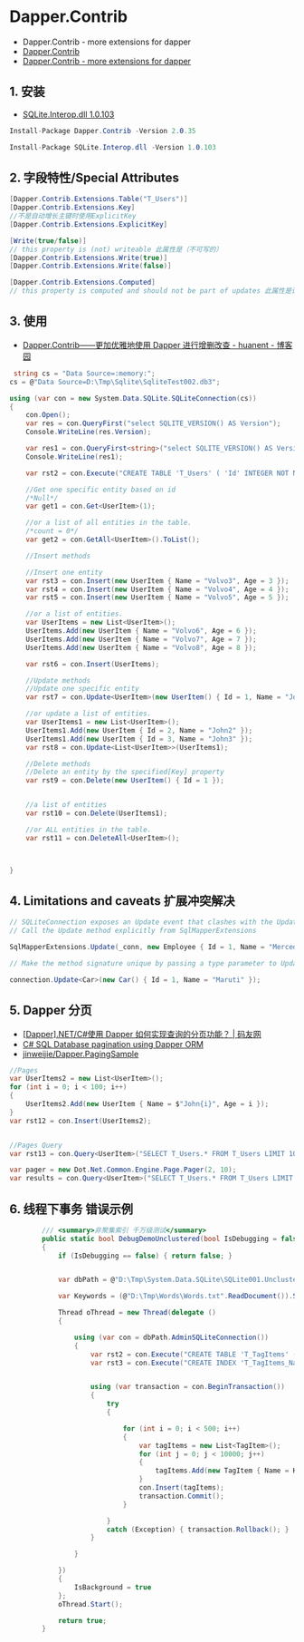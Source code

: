 # Dapper.Contrib

- Dapper.Contrib - more extensions for dapper
- [Dapper.Contrib](https://www.nuget.org/packages/Dapper.Contrib/)
- [Dapper.Contrib - more extensions for dapper](https://github.com/StackExchange/Dapper/tree/main/Dapper.Contrib)

## 1. 安装

- [SQLite.Interop.dll 1.0.103](https://www.nuget.org/packages/SQLite.Interop.dll/)

```c#
Install-Package Dapper.Contrib -Version 2.0.35

Install-Package SQLite.Interop.dll -Version 1.0.103
```

## 2. 字段特性/Special Attributes

```c#
[Dapper.Contrib.Extensions.Table("T_Users")]
[Dapper.Contrib.Extensions.Key]
//不是自动增长主键时使用ExplicitKey
[Dapper.Contrib.Extensions.ExplicitKey]

[Write(true/false)]
// this property is (not) writeable 此属性是（不可写的）
[Dapper.Contrib.Extensions.Write(true)]
[Dapper.Contrib.Extensions.Write(false)]

[Dapper.Contrib.Extensions.Computed]
// this property is computed and should not be part of updates 此属性是计算得出的，不应作为更新的一部分
```

## 3. 使用

- [Dapper.Contrib——更加优雅地使用 Dapper 进行增删改查 - huanent - 博客园](https://www.cnblogs.com/huanent/p/7762698.html)

```c#
 string cs = "Data Source=:memory:";
cs = @"Data Source=D:\Tmp\Sqlite\SqliteTest002.db3";

using (var con = new System.Data.SQLite.SQLiteConnection(cs))
{
    con.Open();
    var res = con.QueryFirst("select SQLITE_VERSION() AS Version");
    Console.WriteLine(res.Version);

    var res1 = con.QueryFirst<string>("select SQLITE_VERSION() AS Version");
    Console.WriteLine(res1);

    var rst2 = con.Execute("CREATE TABLE 'T_Users' ( 'Id' INTEGER NOT NULL, 'Name' TEXT, 'Age' INTEGER, PRIMARY KEY ( 'Id' ) );");

    //Get one specific entity based on id
    /*Null*/
    var get1 = con.Get<UserItem>(1);

    //or a list of all entities in the table.
    /*count = 0*/
    var get2 = con.GetAll<UserItem>().ToList();

    //Insert methods

    //Insert one entity
    var rst3 = con.Insert(new UserItem { Name = "Volvo3", Age = 3 });
    var rst4 = con.Insert(new UserItem { Name = "Volvo4", Age = 4 });
    var rst5 = con.Insert(new UserItem { Name = "Volvo5", Age = 5 });

    //or a list of entities.
    var UserItems = new List<UserItem>();
    UserItems.Add(new UserItem { Name = "Volvo6", Age = 6 });
    UserItems.Add(new UserItem { Name = "Volvo7", Age = 7 });
    UserItems.Add(new UserItem { Name = "Volvo8", Age = 8 });

    var rst6 = con.Insert(UserItems);

    //Update methods
    //Update one specific entity
    var rst7 = con.Update<UserItem>(new UserItem() { Id = 1, Name = "John" });

    //or update a list of entities.
    var UserItems1 = new List<UserItem>();
    UserItems1.Add(new UserItem { Id = 2, Name = "John2" });
    UserItems1.Add(new UserItem { Id = 3, Name = "John3" });
    var rst8 = con.Update<List<UserItem>>(UserItems1);

    //Delete methods
    //Delete an entity by the specified[Key] property
    var rst9 = con.Delete(new UserItem() { Id = 1 });


    //a list of entities
    var rst10 = con.Delete(UserItems1);

    //or ALL entities in the table.
    var rst11 = con.DeleteAll<UserItem>();



}
```

## 4. Limitations and caveats 扩展冲突解决

```c#
// SQLiteConnection exposes an Update event that clashes with the Update extension provided by Dapper.Contrib. There are 2 ways to deal with this.
// Call the Update method explicitly from SqlMapperExtensions

SqlMapperExtensions.Update(_conn, new Employee { Id = 1, Name = "Mercedes" });

// Make the method signature unique by passing a type parameter to Update

connection.Update<Car>(new Car() { Id = 1, Name = "Maruti" });
```

## 5. Dapper 分页

- [[Dapper].NET/C#使用 Dapper 如何实现查询的分页功能&#xFF1F; | 码友网](https://codedefault.com/s/how-can-i-use-dapper-paging-in-csharp-application)
- [C# SQL Database pagination using Dapper ORM](https://andypalmer.dev/posts/pagination-with-dapper/)
- [jinweijie/Dapper.PagingSample](https://github.com/jinweijie/Dapper.PagingSample)

```c#
//Pages
var UserItems2 = new List<UserItem>();
for (int i = 0; i < 100; i++)
{
    UserItems2.Add(new UserItem { Name = $"John{i}", Age = i });
}
var rst12 = con.Insert(UserItems2);


//Pages Query
var rst13 = con.Query<UserItem>("SELECT T_Users.* FROM T_Users LIMIT 10 OFFSET 10 * (1-1)").ToList();

var pager = new Dot.Net.Common.Engine.Page.Pager(2, 10);
var results = con.Query<UserItem>("SELECT T_Users.* FROM T_Users LIMIT @PageSize OFFSET @PageSize * (@Page-1)", pager);

```

## 6. 线程下事务 错误示例

```c#
        /// <summary>非聚集索引 千万级测试</summary>
        public static bool DebugDemoUnclustered(bool IsDebugging = false)
        {
            if (IsDebugging == false) { return false; }


            var dbPath = @"D:\Tmp\System.Data.SQLite\SQLite001.Unclustered.db";

            var Keywords = (@"D:\Tmp\Words\Words.txt".ReadDocument()).Split("\r\n".ToArray(), StringSplitOptions.RemoveEmptyEntries).ToList();

            Thread oThread = new Thread(delegate ()
            {

                using (var con = dbPath.AdminSQLiteConnection())
                {
                    var rst2 = con.Execute("CREATE TABLE 'T_TagItems' ( 'Name' TEXT NOT NULL,'Guid' TEXT NOT NULL);");
                    var rst3 = con.Execute("CREATE INDEX 'T_TagItems_Name_1' ON 'T_TagItems' ('Name' COLLATE BINARY ASC);");


                    using (var transaction = con.BeginTransaction())
                    {
                        try
                        {

                            for (int i = 0; i < 500; i++)
                            {
                                var tagItems = new List<TagItem>();
                                for (int j = 0; j < 10000; j++)
                                {
                                    tagItems.Add(new TagItem { Name = Keywords.GetRandomOneElement(), Guid = ExtenionsGuid.N });
                                }
                                con.Insert(tagItems);
                                transaction.Commit();
                            }

                        }
                        catch (Exception) { transaction.Rollback(); }
                    }

                }

            })
            {
                IsBackground = true
            };
            oThread.Start(); 

            return true;
        }

```
